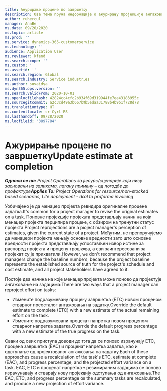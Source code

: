 ```yaml
---
title: Ажурирање процене по завршетку
description: Ова тема пружа информације о ажурирању пројекције ангажовања на пројекту.
author: ruhercul
manager: AnnBe
ms.date: 09/20/2020
ms.topic: article
ms.prod: ''
ms.service: dynamics-365-customerservice
ms.technology: ''
audience: Application User
ms.reviewer: kfend
ms.search.scope: ''
ms.custom: ''
ms.assetid: ''
ms.search.region: Global
ms.search.industry: Service industries
ms.author: suvaidya
ms.dyn365.ops.version: ''
ms.search.validFrom: 2020-10-01
ms.openlocfilehash: 42824cc4cfc2b934f69d319944fe7ee43183955c
ms.sourcegitcommit: a2c3cd49a3b667b8b5edaa31788b4b9b1f728d78
ms.translationtype: HT
ms.contentlocale: sr-Cyrl-RS
ms.lasthandoff: 09/28/2020
ms.locfileid: "3897784"
---
```

# <a name="update-estimate-at-completion"></a><span data-ttu-id="154ca-103">Ажурирање процене по завршетку</span><span class="sxs-lookup"><span data-stu-id="154ca-103">Update estimate at completion</span></span>

<span data-ttu-id="154ca-104">_**Односи се на:** Project Operations за ресурс/сценарије који нису засновани на залихама, лагану примену – од погодбе до профактуре_</span><span class="sxs-lookup"><span data-stu-id="154ca-104">_**Applies To:** Project Operations for resource/non-stocked based scenarios, Lite deployment - deal to proforma invoicing_</span></span>

<span data-ttu-id="154ca-105">Уобичајено је да менаџер пројекта ревидира оригиналне процене задатка.</span><span class="sxs-lookup"><span data-stu-id="154ca-105">It's common for a project manager to revise the original estimates on a task.</span></span> <span data-ttu-id="154ca-106">Поновне пројекције пројеката представљају начин на који менаџер пројекта перципира процене, с обзиром на тренутни статус пројекта.</span><span class="sxs-lookup"><span data-stu-id="154ca-106">Project reprojections are a project manager's perception of estimates, given the current state of a project.</span></span> <span data-ttu-id="154ca-107">Међутим, не препоручујемо да менаџери пројекта мењају основне вредности зато што основне вредности пројекта представљају успостављен извор истине за распоред пројекта и процену трошкова, а сви заинтересовани за пројекат су је прихватили.</span><span class="sxs-lookup"><span data-stu-id="154ca-107">However, we don't recommend that project managers change the baseline numbers, because the project baseline represents the established source of truth for the project's schedule and cost estimate, and all project stakeholders have agreed to it.</span></span>

<span data-ttu-id="154ca-108">Постоје два начина на које менаџер пројекта може поново да пројектује ангажовање на задацима:</span><span class="sxs-lookup"><span data-stu-id="154ca-108">There are two ways that a project manager can reproject effort on tasks:</span></span>

- <span data-ttu-id="154ca-109">Измените подразумевану процену завршетка (ETC) новом проценом стварног преосталог ангажовања на задатку.</span><span class="sxs-lookup"><span data-stu-id="154ca-109">Override the default estimate to complete (ETC) with a new estimate of the actual remaining effort on the task.</span></span> 
- <span data-ttu-id="154ca-110">Измените подразумевани проценат напретка новом проценом стварног напретка задатка.</span><span class="sxs-lookup"><span data-stu-id="154ca-110">Override the default progress percentage with a new estimate of the true progress on the task.</span></span>

<span data-ttu-id="154ca-111">Сваки од ових приступа доводи до тога да се поново израчунају ETC, процена завршетка (EAC) и проценат напретка задатка, као и одступање од пројектованог ангажовања на задатку.</span><span class="sxs-lookup"><span data-stu-id="154ca-111">Each of these approaches cause a recalculation of the task's ETC, estimate at complete (EAC), and progress percentage, and the projected effort variance on a task.</span></span> <span data-ttu-id="154ca-112">EAC, ETC и проценат напретка у резимираним задацима се поново израчунавају и стварају нову пројекцију одступања од ангажовања.</span><span class="sxs-lookup"><span data-stu-id="154ca-112">The EAC, ETC, and progress percentage on the summary tasks are recalculated, and produce a new projection of effort variance.</span></span>
